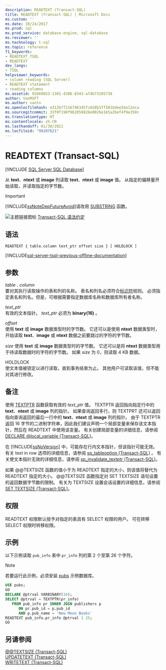 ```yaml
---
description: READTEXT (Transact-SQL)
title: READTEXT (Transact-SQL) | Microsoft Docs
ms.custom: ''
ms.date: 10/24/2017
ms.prod: sql
ms.prod_service: database-engine, sql-database
ms.reviewer: ''
ms.technology: t-sql
ms.topic: reference
f1_keywords:
- READTEXT_TSQL
- READTEXT
dev_langs:
- TSQL
helpviewer_keywords:
- column reading [SQL Server]
- READTEXT statement
- reading columns
ms.assetid: 91b69853-1381-4306-8343-afdb73105738
author: VanMSFT
ms.author: vanto
ms.openlocfilehash: e312bff216746345fc028b1ff581bdee56a12eca
ms.sourcegitcommit: 33f0f190f962059826e002be165a2bef4f9e350c
ms.translationtype: HT
ms.contentlocale: zh-CN
ms.lasthandoff: 01/30/2021
ms.locfileid: "99207621"
---
```

# <a name="readtext-transact-sql"></a>READTEXT (Transact-SQL)
[!INCLUDE [SQL Server SQL Database](../../includes/applies-to-version/sql-asdb.md)]

从 **text**、**ntext** 或 **image** 列读取 **text**、**ntext** 或 **image** 值。 从指定的偏移量开始读取，并读取指定的字节数。  
  
> [!IMPORTANT]  
>  [!INCLUDE[ssNoteDepFutureAvoid](../../includes/ssnotedepfutureavoid-md.md)]请改用 [SUBSTRING](../../t-sql/functions/substring-transact-sql.md) 函数。  
  
![主题链接图标](../../database-engine/configure-windows/media/topic-link.gif "“主题链接”图标") [Transact-SQL 语法约定](../../t-sql/language-elements/transact-sql-syntax-conventions-transact-sql.md)  
  
## <a name="syntax"></a>语法  
  
```syntaxsql
READTEXT { table.column text_ptr offset size } [ HOLDLOCK ]  
```  
  
[!INCLUDE[sql-server-tsql-previous-offline-documentation](../../includes/sql-server-tsql-previous-offline-documentation.md)]

## <a name="arguments"></a>参数
_table_ **.** _column_  
要对其执行读取操作的表和列的名称。 表名和列名必须符合[标识符](../../relational-databases/databases/database-identifiers.md)规则。 必须指定表名和列名。但是，可根据需要指定数据库名称和数据库所有者名称。  
  
_text\_ptr_  
有效的文本指针。 _text\_ptr_ 必须为 **binary(16)** 。  
  
_offset_  
使用 **text** 或 **image** 数据类型时的字节数。 它还可以是使用 **ntext** 数据类型时，开始读取 **text**、**image** 或 **ntext** 数据之前要跳过的字符的字节数。  
  
_size_ 使用 **text** 或 **image** 数据类型时的字节数。 它还可以是将 **ntext** 数据类型用于待读取数据时的字符的字节数。 如果 _size_ 为 0，则读取 4 KB 数据。  
  
HOLDLOCK  
使文本值被锁定以进行读取，直到事务结束为止。 其他用户可读取该值，但不能对其进行修改。  
  
## <a name="remarks"></a>备注  
使用 [TEXTPTR](../../t-sql/functions/text-and-image-functions-textptr-transact-sql.md) 函数获取有效的 _text\_ptr_ 值。 TEXTPTR 返回指向指定行中的 **text**、**ntext** 或 **image** 列的指针。 如果查询返回多行，则 TEXTPRT 还可以返回指向查询返回的最后一行中的 **text**、**ntext** 或 **image** 列的指针。 由于 TEXTPTR 返回 16 字节的二进制字符串，因此我们建议声明一个局部变量来保存该文本指针，然后在 READTEXT 中使用该变量。 有关创建局部变量的详细信息，请参阅 [DECLARE @local_variable (Transact-SQL)](../../t-sql/language-elements/declare-local-variable-transact-sql.md)。  
  
在 [!INCLUDE[ssNoVersion](../../includes/ssnoversion-md.md)] 中，可能存在行内文本指针，但该指针可能无效。 有关 text in row 选项的详细信息，请参阅 [sp_tableoption (Transact-SQL)](../../relational-databases/system-stored-procedures/sp-tableoption-transact-sql.md)  。 有关使文本指针无效的详细信息，请参阅 [sp_invalidate_textptr (Transact-SQL)](../../relational-databases/system-stored-procedures/sp-invalidate-textptr-transact-sql.md)。  
  
如果 @@TEXTSIZE 函数的值小于为 READTEXT 指定的大小，则该值将替代为 READTEXT 指定的大小。 @@TEXTSIZE 函数指定对 SET TEXTSIZE 语句设置的返回数据字节数的限制。 有关为 TEXTSIZE 设置会话设置的详细信息，请参阅 [SET TEXTSIZE (Transact-SQL)](../../t-sql/statements/set-textsize-transact-sql.md)。  
  
## <a name="permissions"></a>权限  
READTEXT 权限默认授予对指定的表具有 SELECT 权限的用户。 可在转移 SELECT 权限时转移权限。  
  
## <a name="examples"></a>示例  
以下示例读取 `pub_info` 表中 `pr_info` 列的第 2 个至第 26 个字符。  
  
> [!NOTE]  
>  若要运行此示例，必须安装 [pubs](https://github.com/microsoft/sql-server-samples/tree/master/samples/databases)  示例数据库。  
  
```sql
USE pubs;  
GO  
DECLARE @ptrval VARBINARY(16);  
SELECT @ptrval = TEXTPTR(pr_info)   
   FROM pub_info pr INNER JOIN publishers p  
      ON pr.pub_id = p.pub_id   
      AND p.pub_name = 'New Moon Books'  
READTEXT pub_info.pr_info @ptrval 1 25;  
GO  
```  
  
## <a name="see-also"></a>另请参阅  
[@@TEXTSIZE (Transact-SQL)](../../t-sql/functions/textsize-transact-sql.md)   
[UPDATETEXT (Transact-SQL)](../../t-sql/queries/updatetext-transact-sql.md)   
[WRITETEXT (Transact-SQL)](../../t-sql/queries/writetext-transact-sql.md)  
  
  
